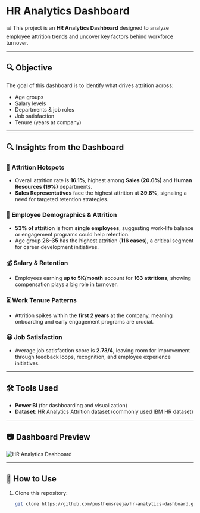 # HR Analytics Dashboard

📊 This project is an **HR Analytics Dashboard** designed to analyze employee attrition trends and uncover key factors behind workforce turnover.

---

## 🔍 Objective
The goal of this dashboard is to identify what drives attrition across:
- Age groups  
- Salary levels  
- Departments & job roles  
- Job satisfaction  
- Tenure (years at company)  

---

## 🔍 Insights from the Dashboard

### 📌 Attrition Hotspots
- Overall attrition rate is **16.1%**, highest among **Sales (20.6%)** and **Human Resources (19%)** departments.  
- **Sales Representatives** face the highest attrition at **39.8%**, signaling a need for targeted retention strategies.  

### 👥 Employee Demographics & Attrition
- **53% of attrition** is from **single employees**, suggesting work-life balance or engagement programs could help retention.  
- Age group **26–35** has the highest attrition (**116 cases**), a critical segment for career development initiatives.  

### 💰 Salary & Retention
- Employees earning **up to 5K/month** account for **163 attritions**, showing compensation plays a big role in turnover.  

### ⏳ Work Tenure Patterns
- Attrition spikes within the **first 2 years** at the company, meaning onboarding and early engagement programs are crucial.  

### 😀 Job Satisfaction
- Average job satisfaction score is **2.73/4**, leaving room for improvement through feedback loops, recognition, and employee experience initiatives.  

---

## 🛠️ Tools Used
- **Power BI** (for dashboarding and visualization)  
- **Dataset**: HR Analytics Attrition dataset (commonly used IBM HR dataset)  

---

## 📷 Dashboard Preview
![HR Analytics Dashboard](./Dashboard_Main.png)  

---

## 🚀 How to Use
1. Clone this repository:  
   ```bash
   git clone https://github.com/pusthemsreeja/hr-analytics-dashboard.git
